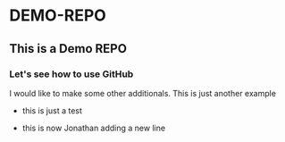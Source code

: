 # DEMO-REPO

## This is a Demo REPO

### Let's see how to use GitHub

I would like to make some other additionals. This is just another example

* this is just a test

* this is now Jonathan adding a new line

